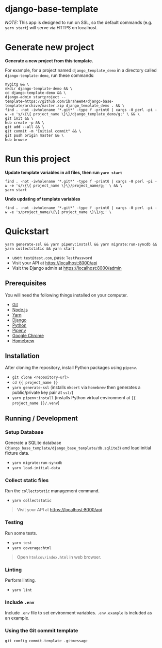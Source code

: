 # django-base-template

*NOTE:* This app is designed to run on SSL, so the default commands (e.g. `yarn start`) will serve via HTTPS on localhost.

# Generate new project [](#generate-new-project)

**Generate a new project from this template.**

For example, for a project named `django_template_demo` in a directory called `django-template-demo`, run these commands:

```
mygitg && \
mkdir django-template-demo && \
cd django-template-demo && \
django-admin startproject --template=https://github.com/ibraheem4/django-base-template/archive/master.zip django_template_demo . && \
find . -not -iwholename '*.git*' -type f -print0 | xargs -0 perl -pi -w -e 's/\{\{ project_name \}\}/django_template_demo/g;' \ && \
git init && \
hub create -p && \
git add --all && \
git commit -m "Initial commit" && \
git push origin master && \
hub browse
```

# Run this project [](#run-this-project)

**Update template variables in all files, then run `yarn start`**

```
find . -not -iwholename '*.git*' -type f -print0 | xargs -0 perl -pi -w -e 's/\{\{ project_name \}\}/project_name/g;' \ && \
yarn start
```

**Undo updating of template variables**

```
find . -not -iwholename '*.git*' -type f -print0 | xargs -0 perl -pi -w -e 's/project_name/\{\{ project_name \}\}/g;' \
```

# Quickstart [](#quickstart)

`yarn generate-ssl && yarn pipenv:install && yarn migrate:run-syncdb && yarn collectstatic && yarn start`

- user: `test@test.com`, pass: `TestPassword`
- Visit your API at [https://localhost:8000/api](https://localhost:8000/api)
- Visit the Django admin at [https://localhost:8000/admin](https://localhost:8000/admin)


## Prerequisites [](#prerequisites)

You will need the following things installed on your computer.

- [Git](https://git-scm.com/)
- [Node.js](https://nodejs.org/)
- [Yarn](https://yarnpkg.com/)
- [Django](https://www.djangoproject.com/)
- [Python](https://www.python.org/)
- [Pipenv](https://pypi.org/project/pipenv/)
- [Google Chrome](https://google.com/chrome/)
- [Homebrew](https://brew.sh)

## Installation [](#installation)

After cloning the repository, install Python packages using `pipenv`.

- `git clone <repository-url>`
- `cd {{ project_name }}`
- `yarn generate-ssl` (installs `mkcert` via `homebrew` then generates a public/private key pair at `ssl/`)
- `yarn pipenv:install` (installs Python virtual environment at `{{ project_name }}/.venv`)

## Running / Development [](#running-developing)

### Setup Database [](#setup-database)

Generate a SQLite database (`django_base_template/django_base_template/db.sqlite3`) and load initial fixture data.

- `yarn migrate:run-syncdb`
- `yarn load-initial-data`

### Collect static files [](#collect-static-files)

Run the `collectstatic` management command.

- `yarn collectstatic`

> Visit your API at [https://localhost:8000/api](https://localhost:8000/api)

### Testing [](#testing)

Run some tests.

- `yarn test`
- `yarn coverage:html`

> Open `htmlcov/index.html` in web browser.

### Linting [](#linting)

Perform linting.

- `yarn lint`

### Include `.env` [](#include-dotenv)

Include `.env` file to set environment variables.  `.env.example` is included as an example.

### Using the Git commit template

    git config commit.template .gitmessage